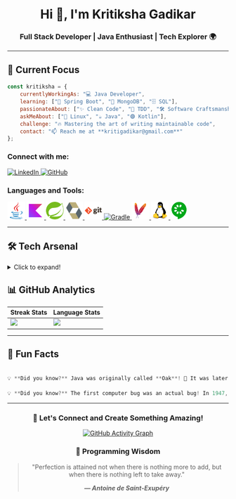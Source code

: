 <h1 align="center">Hi 👋, I'm Kritiksha Gadikar</h1>

<h3 align="center">Full Stack Developer | Java Enthusiast | Tech Explorer 🌍</h3>

---

## 🎯 Current Focus

```js
const kritiksha = {
    currentlyWorkingAs: "💻 Java Developer",
    learning: ["🚀 Spring Boot", "🍃 MongoDB", "🗄️ SQL"],
    passionateAbout: ["✨ Clean Code", "🧪 TDD", "🛠️ Software Craftsmanship"],
    askMeAbout: ["🐧 Linux", "☕ Java", "🟣 Kotlin"],
    challenge: "🔥 Mastering the art of writing maintainable code",
    contact: "📫 Reach me at **kritigadikar@gmail.com**"
};
```

<h3 align="left">Connect with me:</h3>
<p align="left">
 <a href="https://linkedin.com/in/kritiksha-gadikar" target="_blank">
<img src="https://img.shields.io/badge/LinkedIn-Kritiksha_Gadikar-blue?style=for-the-badge&logo=linkedin" alt="LinkedIn" />
</a>
  <a href="https://github.com/KritikshaGadikar" target="_blank"><img src="https://img.shields.io/badge/GitHub-KritikshaGadikar-181717?style=for-the-badge&logo=github" alt="GitHub" /></a>
</p>

<h3 align="left">Languages and Tools:</h3>
<p align="left">
    <a href="https://www.java.com" target="_blank"> <img src="https://raw.githubusercontent.com/devicons/devicon/master/icons/java/java-original.svg" alt="Java" width="40" height="40"/> </a>
    <a href="https://kotlinlang.org/" target="_blank"> <img src="https://raw.githubusercontent.com/devicons/devicon/master/icons/kotlin/kotlin-original.svg" alt="Kotlin" width="40" height="40"/> </a>
    <a href="https://spring.io/projects/spring-boot" target="_blank"> <img src="https://raw.githubusercontent.com/devicons/devicon/master/icons/spring/spring-original.svg" alt="Spring Boot" width="40" height="40"/> </a>
    <a href="https://hibernate.org/" target="_blank"> <img src="https://raw.githubusercontent.com/devicons/devicon/master/icons/hibernate/hibernate-original.svg" alt="Hibernate" width="40" height="40"/> </a>
    <a href="https://git-scm.com/" target="_blank"> <img src="https://raw.githubusercontent.com/devicons/devicon/master/icons/git/git-original-wordmark.svg" alt="Git" width="40" height="40"/> </a>
    <a href="https://gradle.org/" target="_blank"> <img src="https://gradle.com/_next/static/media/logo-gradle.c1f12d23.svg" alt="Gradle" width="40" height="40"/> </a>
    <a href="https://maven.apache.org/" target="_blank"> <img src="https://raw.githubusercontent.com/devicons/devicon/master/icons/maven/maven-original.svg" alt="Maven" width="40" height="40"/> </a>
    <a href="https://www.linux.org/" target="_blank"> <img src="https://raw.githubusercontent.com/devicons/devicon/master/icons/linux/linux-original.svg" alt="Linux" width="40" height="40"/> </a>
    <a href="https://cucumber.io/" target="_blank"> <img src="https://raw.githubusercontent.com/devicons/devicon/master/icons/cucumber/cucumber-plain.svg" alt="Cucumber" width="40" height="40"/> </a>
</p>


---

## 🛠️ Tech Arsenal  

<details>
<summary>Click to expand!</summary>

### **💻 Programming Languages**  
[![Java](https://img.shields.io/badge/Java-ED8B00?style=for-the-badge&logo=openjdk&logoColor=white)](https://www.java.com/)  
[![Kotlin](https://img.shields.io/badge/Kotlin-0095D5?style=for-the-badge&logo=kotlin&logoColor=white)](https://kotlinlang.org/) 

### **🌐 Frontend**  
[![HTML5](https://img.shields.io/badge/HTML5-E34F26?style=for-the-badge&logo=html5&logoColor=white)](https://html.spec.whatwg.org/multipage/)  
[![CSS3](https://img.shields.io/badge/CSS3-1572B6?style=for-the-badge&logo=css3&logoColor=white)](https://www.w3.org/Style/CSS/)  

### **⚙️ Backend & Tools**
[![Spring](https://img.shields.io/badge/Spring-6DB33F?style=for-the-badge&logo=spring&logoColor=white)](https://spring.io/)  
[![Spring Boot](https://img.shields.io/badge/Spring_Boot-6DB33F?style=for-the-badge&logo=springboot&logoColor=white)](https://spring.io/projects/spring-boot)  
[![Hibernate](https://img.shields.io/badge/Hibernate-59666C?style=for-the-badge&logo=hibernate&logoColor=white)](https://hibernate.org/)  
[![MongoDB](https://img.shields.io/badge/MongoDB-4EA94B?style=for-the-badge&logo=mongodb&logoColor=white)](https://www.mongodb.com/)  
[![Linux](https://img.shields.io/badge/Linux-FCC624?style=for-the-badge&logo=linux&logoColor=black)](https://www.linux.org/)

</details>

## 📊 GitHub Analytics

<div align="center">

| Streak Stats                                                       | Language Stats |
|--------------------------------------------------------------------| --- |
| ![](https://nirzak-streak-stats.vercel.app/?user=KritikshaGadikar) | ![](https://github-readme-stats.vercel.app/api/top-langs/?username=KritikshaGadikar&hide_border=true&include_all_commits=true&count_private=true&layout=compact) |

</div>

---

## 🎉 Fun Facts

```js

💡 **Did you know?** Java was originally called **Oak**! 🌳 It was later renamed to **Java** after the developers drank a lot of **Java coffee** while working on it. ☕🚀

💡 **Did you know?** The first computer bug was an actual bug! In 1947, engineers found a **moth** trapped in a Harvard Mark II computer, causing it to malfunction. This led to the term *"debugging"* that we still use today! 🐛💻
```

---

<div align="center">

### 🤝 Let's Connect and Create Something Amazing!

[![GitHub Activity Graph](https://github-readme-activity-graph.vercel.app/graph?username=KritikshaGadikar&theme=tokyo-night&hide_border=true)](https://github.com/ashutosh00710/github-readme-activity-graph)

</div>

<div align="center">

### 💭 Programming Wisdom

<blockquote>
    <p>"Perfection is attained not when there is nothing more to add, but when there is nothing left to take away."</p>
    <cite><strong>— Antoine de Saint-Exupéry</strong></cite>
</blockquote>

</div>

